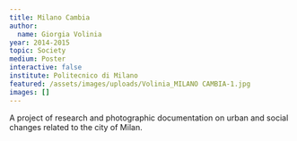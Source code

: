 ```yaml
---
title: Milano Cambia
author:
  name: Giorgia Volinia
year: 2014-2015
topic: Society
medium: Poster
interactive: false
institute: Politecnico di Milano
featured: /assets/images/uploads/Volinia_MILANO CAMBIA-1.jpg
images: []
---
```

A project of research and photographic documentation on urban and social changes related to the city of Milan.
